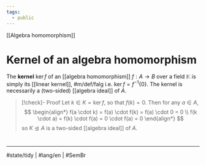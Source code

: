 ```yaml
---
tags:
  - public
---
```

[[Algebra homomorphism]]
# Kernel of an algebra homomorphism

The **kernel** $\ker f$ of an [[algebra homomorphism]] $f : A \to B$ over a field $\mathbb{K}$ is simply its [[linear kernel]], #m/def/falg 
i.e. $\ker f = f^{-1} \{ 0 \}$.
The kernel is necessarily a (two-sided) [[algebra ideal]] of $A$.

> [!check]- Proof
> Let $k \in K = \ker f$, so that $f(k) = 0$.
> Then for any $a \in A$, 
> $$
> \begin{align*}
> f(a \cdot k) = f(a) \cdot f(k) = f(a) \cdot 0 = 0 \\
> f(k \cdot a) = f(k) \cdot f(a) = 0 \cdot f(a) = 0
> \end{align*}
> $$
> so $K \trianglelefteq A$ is a two-sided [[algebra ideal]] of $A$. <span class="QED"/>

#
---
#state/tidy | #lang/en | #SemBr
